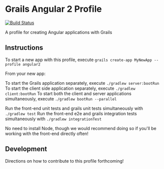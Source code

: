 # Grails Angular 2 Profile

[![Build Status](https://travis-ci.org/grails-profiles/angular2.svg?branch=master)](https://travis-ci.org/grails-profiles/angular2)

A profile for creating Angular applications with Grails

## Instructions

To start a new app with this profile, execute `grails create-app MyNewApp --profile angular2`

From your new app:

To start the Grails application separately, execute `./gradlew server:bootRun`
To start the client side application separately, execute `./gradlew client:bootRun`
To start both the client and server applications simultaneously, execute `./gradlew bootRun --parallel`

Run the front-end unit tests and grails unit tests simultaneously with `./gradlew test`
Run the front-end e2e and grails integration tests simultaneously with `./gradlew integrationTest`

No need to install Node, though we would recommend doing so if you'll be working with the front-end directly often!

## Development

Directions on how to contribute to this profile forthcoming!
